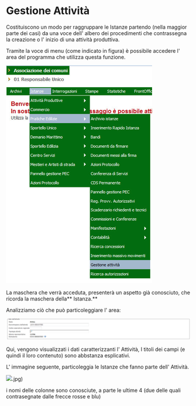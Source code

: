 # Gestione Attività

Costituiscono un modo per raggruppare le Istanze partendo \(nella maggior parte dei casi\) da una voce dell' albero dei procedimenti  che contrassegna la creazione o l' inizio di una attività produttiva.

Tramite la voce di menu \(come indicato in figura\) è possibile accedere l' area del programma che utilizza questa funzione.

![](/assets/pct_mn_gest_attivita.jpg)

La maschera che verrà acceduta, presenterà un aspetto già conosciuto, che ricorda la maschera della** Istanza.**

Analizziamo ciò che può particoleggiare l' area:

![](/assets/sk_attivita_1.jpg)

Qui, vengono visualizzati i dati caratterizzanti l' Attività, I titoli dei campi \(e quindi il loro contenuto\) sono abbstanza esplicativi.

L' immagine seguente, particoleggia le Istanze che fanno parte dell' Attività.

![](/assets/sk_attivita_2).jpg)

i nomi delle colonne sono conosciute, a parte le ultime 4 \(due delle quali contrasegnate dalle frecce rosse e blu\)

